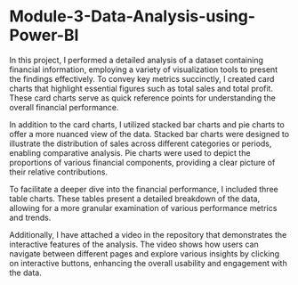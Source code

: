 # Module-3-Data-Analysis-using-Power-BI
In this project, I performed a detailed analysis of a dataset containing financial information, employing a variety of visualization tools to present the findings effectively. To convey key metrics succinctly, I created card charts that highlight essential figures such as total sales and total profit. These card charts serve as quick reference points for understanding the overall financial performance.

In addition to the card charts, I utilized stacked bar charts and pie charts to offer a more nuanced view of the data. Stacked bar charts were designed to illustrate the distribution of sales across different categories or periods, enabling comparative analysis. Pie charts were used to depict the proportions of various financial components, providing a clear picture of their relative contributions.

To facilitate a deeper dive into the financial performance, I included three table charts. These tables present a detailed breakdown of the data, allowing for a more granular examination of various performance metrics and trends.

Additionally, I have attached a video in the repository that demonstrates the interactive features of the analysis. The video shows how users can navigate between different pages and explore various insights by clicking on interactive buttons, enhancing the overall usability and engagement with the data.
